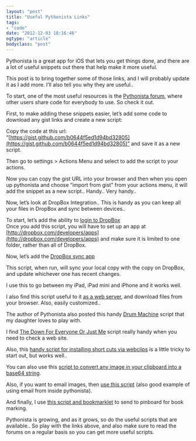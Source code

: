 ```yaml
---
layout: "post"
title: "Useful Pythonista Links"
tags: 
- "code"
date: "2012-12-03 18:16:46"
ogtype: "article"
bodyclass: "post"
---
```


Pythonista is a great app for iOS that lets you get things done, and there are a lot of useful snippets out there that help make it more useful.

This post is to bring together some of those links, and I will probably update it as I add more. I’ll also tell you why they are useful..

To start, one of the most useful resources is the [Pythonista forum](http://omz-software.com/pythonista/forums/), where other users share code for everybody to use. So check it out.

First, to make adding these snippets easier, let’s add some code to download any gist links and create a new script:

Copy the code at this url: “[https://gist.github.com/b0644f5ed1d94bd32805](https://gist.github.com/b0644f5ed1d94bd32805)” and save it as a new script.

Then go to settings > Actions Menu and select to add the script to your actions.

Now you can copy the gist URL into your browser and then when you open up pythonista and choose “import from gist” from your actions menu, it will add the snippet as a new script.. Handy.. Very handy..

Now, let’s look at DropBox Integration.. This is handy as you can keep all your files in DropBox and sync between devices..

To start, let’s add the ability to [login to DropBox](https://gist.github.com/4034526)  
 Once you add this script, you will have to set up an app at [http://dropbox.com/developers/apps](http://dropbox.com/developers/apps) and make sure it is limited to one folder, rather than all of DropBox.

Now, let’s add the [DropBox sync app](https://gist.github.com/4183134)

This script, when run, will sync your local copy with the copy on DropBox, and update whichever one has recent changes.

I use this to go between my iPad, iPad mini and iPhone and it works well.

I also find this script useful to it [as a web server](https://gist.github.com/3823483), and download files from your browser. Also, easily customized..

The author of Pythonista also posted this handy [Drum Machine](https://gist.github.com/4034439) script that my daughter loves to play with.

I find [The Down For Everyone Or Just Me](https://gist.github.com/4053789) script really handy when you need to check a web site.

Also, this [handy script for installing short cuts via webclips](http://omz-software.com/pythonista/forums/discussion/64/create-pythonista-webclips-directly-from-pythonista) is a little tricky to start out, but works well..

You can also use this [script to convert any image in your clipboard into a base64 string](https://gist.github.com/4132799).

Also, if you want to email images, then [use this script](https://gist.github.com/4073599) (also good example of using email from inside pythonista).

And finally, I use [this script and bookmarklet](https://gist.github.com/4197073) to send to pinboard for book marking.

Pythonista is growing, and as it grows, so do the useful scripts that are available.. So play with the links above, and also make sure to read the forums on a regular basis so you can get more useful scripts.